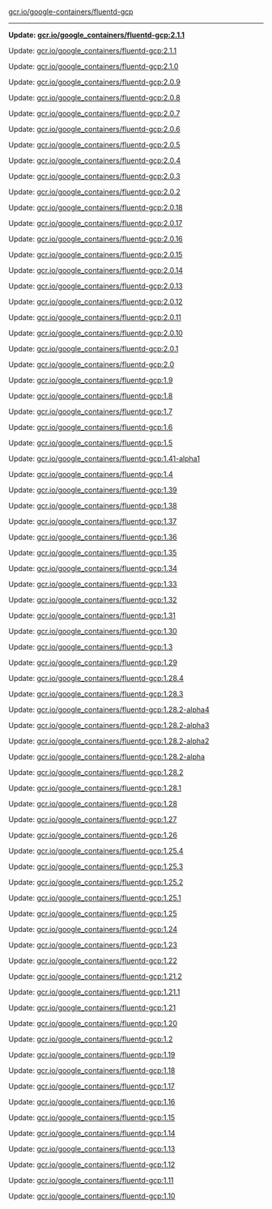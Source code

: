 [gcr.io/google-containers/fluentd-gcp](https://hub.docker.com/r/cruse/fluentd-gcp/tags/) 

----
**Update: [gcr.io/google_containers/fluentd-gcp:2.1.1](https://hub.docker.com/r/cruse/fluentd-gcp/tags/)**

Update: [gcr.io/google_containers/fluentd-gcp:2.1.1](https://hub.docker.com/r/cruse/fluentd-gcp/tags/)

Update: [gcr.io/google_containers/fluentd-gcp:2.1.0](https://hub.docker.com/r/cruse/fluentd-gcp/tags/)

Update: [gcr.io/google_containers/fluentd-gcp:2.0.9](https://hub.docker.com/r/cruse/fluentd-gcp/tags/)

Update: [gcr.io/google_containers/fluentd-gcp:2.0.8](https://hub.docker.com/r/cruse/fluentd-gcp/tags/)

Update: [gcr.io/google_containers/fluentd-gcp:2.0.7](https://hub.docker.com/r/cruse/fluentd-gcp/tags/)

Update: [gcr.io/google_containers/fluentd-gcp:2.0.6](https://hub.docker.com/r/cruse/fluentd-gcp/tags/)

Update: [gcr.io/google_containers/fluentd-gcp:2.0.5](https://hub.docker.com/r/cruse/fluentd-gcp/tags/)

Update: [gcr.io/google_containers/fluentd-gcp:2.0.4](https://hub.docker.com/r/cruse/fluentd-gcp/tags/)

Update: [gcr.io/google_containers/fluentd-gcp:2.0.3](https://hub.docker.com/r/cruse/fluentd-gcp/tags/)

Update: [gcr.io/google_containers/fluentd-gcp:2.0.2](https://hub.docker.com/r/cruse/fluentd-gcp/tags/)

Update: [gcr.io/google_containers/fluentd-gcp:2.0.18](https://hub.docker.com/r/cruse/fluentd-gcp/tags/)

Update: [gcr.io/google_containers/fluentd-gcp:2.0.17](https://hub.docker.com/r/cruse/fluentd-gcp/tags/)

Update: [gcr.io/google_containers/fluentd-gcp:2.0.16](https://hub.docker.com/r/cruse/fluentd-gcp/tags/)

Update: [gcr.io/google_containers/fluentd-gcp:2.0.15](https://hub.docker.com/r/cruse/fluentd-gcp/tags/)

Update: [gcr.io/google_containers/fluentd-gcp:2.0.14](https://hub.docker.com/r/cruse/fluentd-gcp/tags/)

Update: [gcr.io/google_containers/fluentd-gcp:2.0.13](https://hub.docker.com/r/cruse/fluentd-gcp/tags/)

Update: [gcr.io/google_containers/fluentd-gcp:2.0.12](https://hub.docker.com/r/cruse/fluentd-gcp/tags/)

Update: [gcr.io/google_containers/fluentd-gcp:2.0.11](https://hub.docker.com/r/cruse/fluentd-gcp/tags/)

Update: [gcr.io/google_containers/fluentd-gcp:2.0.10](https://hub.docker.com/r/cruse/fluentd-gcp/tags/)

Update: [gcr.io/google_containers/fluentd-gcp:2.0.1](https://hub.docker.com/r/cruse/fluentd-gcp/tags/)

Update: [gcr.io/google_containers/fluentd-gcp:2.0](https://hub.docker.com/r/cruse/fluentd-gcp/tags/)

Update: [gcr.io/google_containers/fluentd-gcp:1.9](https://hub.docker.com/r/cruse/fluentd-gcp/tags/)

Update: [gcr.io/google_containers/fluentd-gcp:1.8](https://hub.docker.com/r/cruse/fluentd-gcp/tags/)

Update: [gcr.io/google_containers/fluentd-gcp:1.7](https://hub.docker.com/r/cruse/fluentd-gcp/tags/)

Update: [gcr.io/google_containers/fluentd-gcp:1.6](https://hub.docker.com/r/cruse/fluentd-gcp/tags/)

Update: [gcr.io/google_containers/fluentd-gcp:1.5](https://hub.docker.com/r/cruse/fluentd-gcp/tags/)

Update: [gcr.io/google_containers/fluentd-gcp:1.41-alpha1](https://hub.docker.com/r/cruse/fluentd-gcp/tags/)

Update: [gcr.io/google_containers/fluentd-gcp:1.4](https://hub.docker.com/r/cruse/fluentd-gcp/tags/)

Update: [gcr.io/google_containers/fluentd-gcp:1.39](https://hub.docker.com/r/cruse/fluentd-gcp/tags/)

Update: [gcr.io/google_containers/fluentd-gcp:1.38](https://hub.docker.com/r/cruse/fluentd-gcp/tags/)

Update: [gcr.io/google_containers/fluentd-gcp:1.37](https://hub.docker.com/r/cruse/fluentd-gcp/tags/)

Update: [gcr.io/google_containers/fluentd-gcp:1.36](https://hub.docker.com/r/cruse/fluentd-gcp/tags/)

Update: [gcr.io/google_containers/fluentd-gcp:1.35](https://hub.docker.com/r/cruse/fluentd-gcp/tags/)

Update: [gcr.io/google_containers/fluentd-gcp:1.34](https://hub.docker.com/r/cruse/fluentd-gcp/tags/)

Update: [gcr.io/google_containers/fluentd-gcp:1.33](https://hub.docker.com/r/cruse/fluentd-gcp/tags/)

Update: [gcr.io/google_containers/fluentd-gcp:1.32](https://hub.docker.com/r/cruse/fluentd-gcp/tags/)

Update: [gcr.io/google_containers/fluentd-gcp:1.31](https://hub.docker.com/r/cruse/fluentd-gcp/tags/)

Update: [gcr.io/google_containers/fluentd-gcp:1.30](https://hub.docker.com/r/cruse/fluentd-gcp/tags/)

Update: [gcr.io/google_containers/fluentd-gcp:1.3](https://hub.docker.com/r/cruse/fluentd-gcp/tags/)

Update: [gcr.io/google_containers/fluentd-gcp:1.29](https://hub.docker.com/r/cruse/fluentd-gcp/tags/)

Update: [gcr.io/google_containers/fluentd-gcp:1.28.4](https://hub.docker.com/r/cruse/fluentd-gcp/tags/)

Update: [gcr.io/google_containers/fluentd-gcp:1.28.3](https://hub.docker.com/r/cruse/fluentd-gcp/tags/)

Update: [gcr.io/google_containers/fluentd-gcp:1.28.2-alpha4](https://hub.docker.com/r/cruse/fluentd-gcp/tags/)

Update: [gcr.io/google_containers/fluentd-gcp:1.28.2-alpha3](https://hub.docker.com/r/cruse/fluentd-gcp/tags/)

Update: [gcr.io/google_containers/fluentd-gcp:1.28.2-alpha2](https://hub.docker.com/r/cruse/fluentd-gcp/tags/)

Update: [gcr.io/google_containers/fluentd-gcp:1.28.2-alpha](https://hub.docker.com/r/cruse/fluentd-gcp/tags/)

Update: [gcr.io/google_containers/fluentd-gcp:1.28.2](https://hub.docker.com/r/cruse/fluentd-gcp/tags/)

Update: [gcr.io/google_containers/fluentd-gcp:1.28.1](https://hub.docker.com/r/cruse/fluentd-gcp/tags/)

Update: [gcr.io/google_containers/fluentd-gcp:1.28](https://hub.docker.com/r/cruse/fluentd-gcp/tags/)

Update: [gcr.io/google_containers/fluentd-gcp:1.27](https://hub.docker.com/r/cruse/fluentd-gcp/tags/)

Update: [gcr.io/google_containers/fluentd-gcp:1.26](https://hub.docker.com/r/cruse/fluentd-gcp/tags/)

Update: [gcr.io/google_containers/fluentd-gcp:1.25.4](https://hub.docker.com/r/cruse/fluentd-gcp/tags/)

Update: [gcr.io/google_containers/fluentd-gcp:1.25.3](https://hub.docker.com/r/cruse/fluentd-gcp/tags/)

Update: [gcr.io/google_containers/fluentd-gcp:1.25.2](https://hub.docker.com/r/cruse/fluentd-gcp/tags/)

Update: [gcr.io/google_containers/fluentd-gcp:1.25.1](https://hub.docker.com/r/cruse/fluentd-gcp/tags/)

Update: [gcr.io/google_containers/fluentd-gcp:1.25](https://hub.docker.com/r/cruse/fluentd-gcp/tags/)

Update: [gcr.io/google_containers/fluentd-gcp:1.24](https://hub.docker.com/r/cruse/fluentd-gcp/tags/)

Update: [gcr.io/google_containers/fluentd-gcp:1.23](https://hub.docker.com/r/cruse/fluentd-gcp/tags/)

Update: [gcr.io/google_containers/fluentd-gcp:1.22](https://hub.docker.com/r/cruse/fluentd-gcp/tags/)

Update: [gcr.io/google_containers/fluentd-gcp:1.21.2](https://hub.docker.com/r/cruse/fluentd-gcp/tags/)

Update: [gcr.io/google_containers/fluentd-gcp:1.21.1](https://hub.docker.com/r/cruse/fluentd-gcp/tags/)

Update: [gcr.io/google_containers/fluentd-gcp:1.21](https://hub.docker.com/r/cruse/fluentd-gcp/tags/)

Update: [gcr.io/google_containers/fluentd-gcp:1.20](https://hub.docker.com/r/cruse/fluentd-gcp/tags/)

Update: [gcr.io/google_containers/fluentd-gcp:1.2](https://hub.docker.com/r/cruse/fluentd-gcp/tags/)

Update: [gcr.io/google_containers/fluentd-gcp:1.19](https://hub.docker.com/r/cruse/fluentd-gcp/tags/)

Update: [gcr.io/google_containers/fluentd-gcp:1.18](https://hub.docker.com/r/cruse/fluentd-gcp/tags/)

Update: [gcr.io/google_containers/fluentd-gcp:1.17](https://hub.docker.com/r/cruse/fluentd-gcp/tags/)

Update: [gcr.io/google_containers/fluentd-gcp:1.16](https://hub.docker.com/r/cruse/fluentd-gcp/tags/)

Update: [gcr.io/google_containers/fluentd-gcp:1.15](https://hub.docker.com/r/cruse/fluentd-gcp/tags/)

Update: [gcr.io/google_containers/fluentd-gcp:1.14](https://hub.docker.com/r/cruse/fluentd-gcp/tags/)

Update: [gcr.io/google_containers/fluentd-gcp:1.13](https://hub.docker.com/r/cruse/fluentd-gcp/tags/)

Update: [gcr.io/google_containers/fluentd-gcp:1.12](https://hub.docker.com/r/cruse/fluentd-gcp/tags/)

Update: [gcr.io/google_containers/fluentd-gcp:1.11](https://hub.docker.com/r/cruse/fluentd-gcp/tags/)

Update: [gcr.io/google_containers/fluentd-gcp:1.10](https://hub.docker.com/r/cruse/fluentd-gcp/tags/)

